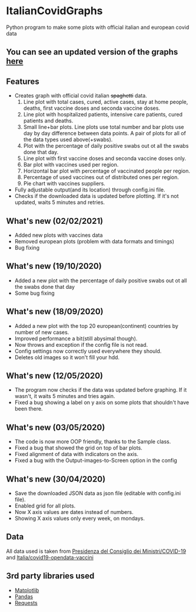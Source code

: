 # ItalianCovidGraphs
Python program to make some plots with official italian and european covid data
## You can see an updated version of the graphs [here](https://covid.fratorgano.me) 
## Features 
* Creates graph with official covid italian ~~spaghetti~~ data. 
  1. Line plot with total cases, cured, active cases, stay at home people, deaths, first vaccine doses and seconda vaccine doses.
  2. Line plot with hospitalized patients, intensive care patients, cured patients and deaths.
  3. Small line+bar plots. Line plots use total number and bar plots use day by day difference between data points. A pair of plots for all of the data types used above(+swabs).
  4. Plot with the percentage of daily positive swabs out ot all the swabs done that day.
  5. Line plot with first vaccine doses and seconda vaccine doses only.
  6. Bar plot with vaccines used per region.
  7. Horizontal bar plot with percentage of vaccinated people per region.
  8. Percentage of used vaccines out of distributed ones per region.
  9. Pie chart with vaccines suppliers.
* Fully adjustable output(and its location) through config.ini file.
* Checks if the downloaded data is updated before plotting. If it's not updated, waits 5 minutes and retries. 

## What's new (02/02/2021)
* Added new plots with vaccines data
* Removed european plots (problem with data formats and timings)
* Bug fixing

## What's new (19/10/2020)
* Added a new plot with the percentage of daily positive swabs out ot all the swabs done that day
* Some bug fixing

## What's new (18/09/2020)
* Added a new plot with the top 20 european(continent) countries by number of new cases. 
* Improved performance a bit(still abysimal though).
* Now throws and exception if the config file is not read.
* Config settings now correctly used everywhere they should.
* Deletes old images so it won't fill your hdd.

## What's new (12/05/2020)
* The program now checks if the data was updated before graphing. If it wasn't, it waits 5 minutes and tries again.
* Fixed a bug showing a label on y axis on some plots that shouldn't have been there. 

## What's new (03/05/2020)
* The code is now more OOP friendly, thanks to the Sample class.
* Fixed a bug that showed the grid on top of bar plots.
* Fixed alignment of data with indicators on the axis. 
* Fixed a bug with the Output-images-to-Screen option in the config

## What's new (30/04/2020)
* Save the downloaded JSON data as json file (editable with config.ini file).
* Enabled grid for all plots.
* Now X axis values are dates instead of numbers. 
* Showing X axis values only every week, on mondays.

## Data
All data used is taken from [Presidenza del Consiglio dei Ministri/COVID-19](https://github.com/pcm-dpc/COVID-19) and [Italia/covid19-opendata-vaccini](https://github.com/italia/covid19-opendata-vaccini)
## 3rd party libraries used
* [Matplotlib](https://github.com/matplotlib/matplotlib)
* [Pandas](https://github.com/pandas-dev/pandas)
* [Requests](https://github.com/psf/requests)

